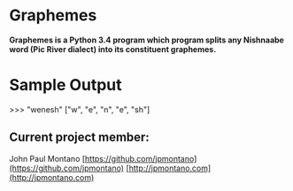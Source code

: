 # Graphemes

**Graphemes is a Python 3.4 program which program splits any Nishnaabe word (Pic River dialect) into its constituent graphemes.**


# Sample Output

\>\>\> "wenesh"
["w", "e", "n", "e", "sh"]





## Current project member:

John Paul Montano
[https://github.com/jpmontano](https://github.com/jpmontano)
[http://jpmontano.com](http://jpmontano.com)
